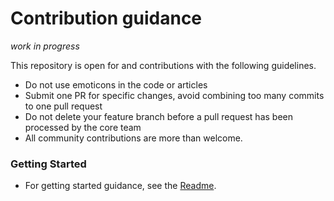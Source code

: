 # Contribution guidance

*work in progress*

This repository is open for and contributions with the following guidelines. 

* Do not use emoticons in the code or articles
* Submit one PR for specific changes, avoid combining too many commits to one pull request
* Do not delete your feature branch before a pull request has been processed by the core team
* All community contributions are more than welcome. 

### Getting Started ###

- For getting started guidance, see the [Readme](readme.md). 